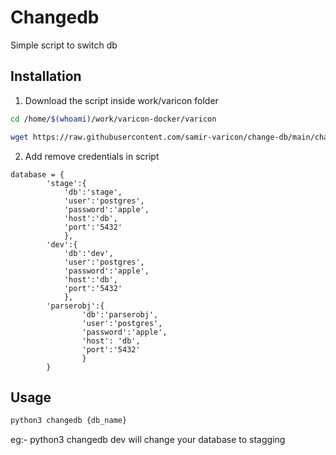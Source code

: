 # Changedb

Simple script to switch db

## Installation

1) Download the script inside work/varicon folder 

```bash  
cd /home/$(whoami)/work/varicon-docker/varicon
```

```bash  
wget https://raw.githubusercontent.com/samir-varicon/change-db/main/changedb.py
```
2) Add remove credentials in script 
```
database = {
        'stage':{
            'db':'stage',
            'user':'postgres',
            'password':'apple',
            'host':'db',
            'port':'5432'
            },
        'dev':{
            'db':'dev',
            'user':'postgres',
            'password':'apple',
            'host':'db',
            'port':'5432'
            },
        'parserobj':{
                'db':'parserobj',
                'user':'postgres',
                'password':'apple',
                'host': 'db',
                'port':'5432'
                }
        }
```

## Usage

```bash
python3 changedb {db_name}
```
eg:- python3 changedb dev will change your database to stagging

